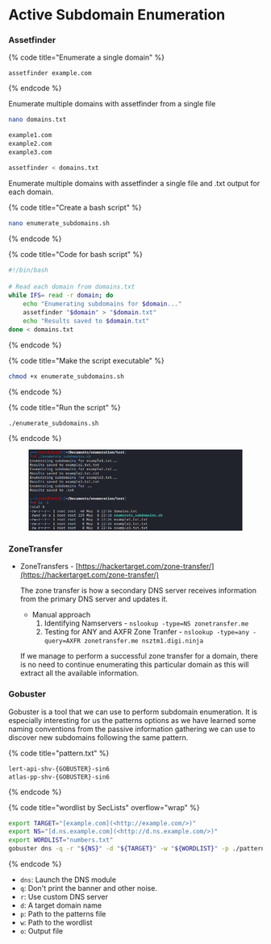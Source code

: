 # Active Subdomain Enumeration

### Assetfinder

{% code title="Enumerate a single domain" %}
```shell
assetfinder example.com
```
{% endcode %}

Enumerate multiple domains with assetfinder from a single file

```sh
nano domains.txt
```

```sh
example1.com
example2.com
example3.com
```

```sh
assetfinder < domains.txt
```

Enumerate multiple domains with assetfinder a single file and .txt output for each domain.

{% code title="Create a bash script" %}
```sh
nano enumerate_subdomains.sh
```
{% endcode %}

{% code title="Code for bash script" %}
```bash
#!/bin/bash

# Read each domain from domains.txt
while IFS= read -r domain; do
    echo "Enumerating subdomains for $domain..."
    assetfinder "$domain" > "$domain.txt"
    echo "Results saved to $domain.txt"
done < domains.txt
```
{% endcode %}

{% code title="Make the script executable" %}
```sh
chmod +x enumerate_subdomains.sh
```
{% endcode %}

{% code title="Run the script" %}
```shell
./enumerate_subdomains.sh
```
{% endcode %}

<figure><img src="../../.gitbook/assets/image (4) (1) (1) (1) (1) (1).png" alt=""><figcaption></figcaption></figure>

### ZoneTransfer

*   ZoneTransfers - [https://hackertarget.com/zone-transfer/](https://hackertarget.com/zone-transfer/)

    The zone transfer is how a secondary DNS server receives information from the primary DNS server and updates it.

    * Manual approach
      1. Identifying Namservers - `nslookup -type=NS zonetransfer.me`
      2. Testing for ANY and AXFR Zone Tranfer - `nslookup -type=any -query=AXFR zonetransfer.me nsztm1.digi.ninja`

    If we manage to perform a successful zone transfer for a domain, there is no need to continue enumerating this particular domain as this will extract all the available information.

### Gobuster

Gobuster is a tool that we can use to perform subdomain enumeration. It is especially interesting for us the patterns options as we have learned some naming conventions from the passive information gathering we can use to discover new subdomains following the same pattern.

{% code title="pattern.txt" %}
```
lert-api-shv-{GOBUSTER}-sin6
atlas-pp-shv-{GOBUSTER}-sin6
```
{% endcode %}

{% code title="wordlist by SecLists" overflow="wrap" %}
```sh
export TARGET="[example.com](<http://example.com/>)"
export NS="[d.ns.example.com](<http://d.ns.example.com/>)"
export WORDLIST="numbers.txt"
gobuster dns -q -r "${NS}" -d "${TARGET}" -w "${WORDLIST}" -p ./patterns.txt -o "gobuster_${TARGET}.txt"
```
{% endcode %}

* `dns`: Launch the DNS module
* `q`: Don't print the banner and other noise.
* `r`: Use custom DNS server
* `d`: A target domain name
* `p`: Path to the patterns file
* `w`: Path to the wordlist
* `o`: Output file
